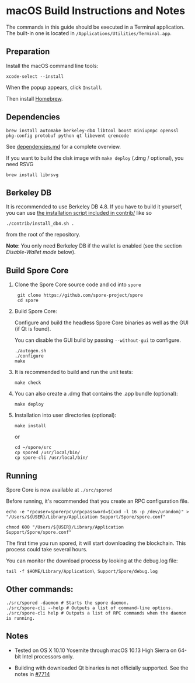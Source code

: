 macOS Build Instructions and Notes
====================================
The commands in this guide should be executed in a Terminal application.
The built-in one is located in `/Applications/Utilities/Terminal.app`.

Preparation
-----------
Install the macOS command line tools:

`xcode-select --install`

When the popup appears, click `Install`.

Then install [Homebrew](https://brew.sh).

Dependencies
----------------------

    brew install automake berkeley-db4 libtool boost miniupnpc openssl pkg-config protobuf python qt libevent qrencode

See [dependencies.md](dependencies.md) for a complete overview.

If you want to build the disk image with `make deploy` (.dmg / optional), you need RSVG

    brew install librsvg

Berkeley DB
-----------
It is recommended to use Berkeley DB 4.8. If you have to build it yourself,
you can use [the installation script included in contrib/](/contrib/install_db4.sh)
like so

```shell
./contrib/install_db4.sh .
```

from the root of the repository.

**Note**: You only need Berkeley DB if the wallet is enabled (see the section *Disable-Wallet mode* below).

Build Spore Core
------------------------

1. Clone the Spore Core source code and cd into `spore`

        git clone https://github.com/spore-project/spore
        cd spore

2.  Build Spore Core:

    Configure and build the headless Spore Core binaries as well as the GUI (if Qt is found).

    You can disable the GUI build by passing `--without-gui` to configure.

        ./autogen.sh
        ./configure
        make

3.  It is recommended to build and run the unit tests:

        make check

4.  You can also create a .dmg that contains the .app bundle (optional):

        make deploy

5.  Installation into user directories (optional):

        make install

    or

        cd ~/spore/src
        cp spored /usr/local/bin/
        cp spore-cli /usr/local/bin/

Running
-------

Spore Core is now available at `./src/spored`

Before running, it's recommended that you create an RPC configuration file.

    echo -e "rpcuser=sporerpc\nrpcpassword=$(xxd -l 16 -p /dev/urandom)" > "/Users/${USER}/Library/Application Support/Spore/spore.conf"

    chmod 600 "/Users/${USER}/Library/Application Support/Spore/spore.conf"

The first time you run spored, it will start downloading the blockchain. This process could take several hours.

You can monitor the download process by looking at the debug.log file:

    tail -f $HOME/Library/Application\ Support/Spore/debug.log

Other commands:
-------

    ./src/spored -daemon # Starts the spore daemon.
    ./src/spore-cli --help # Outputs a list of command-line options.
    ./src/spore-cli help # Outputs a list of RPC commands when the daemon is running.

Notes
-----

* Tested on OS X 10.10 Yosemite through macOS 10.13 High Sierra on 64-bit Intel processors only.

* Building with downloaded Qt binaries is not officially supported. See the notes in [#7714](https://github.com/bitcoin/bitcoin/issues/7714)
